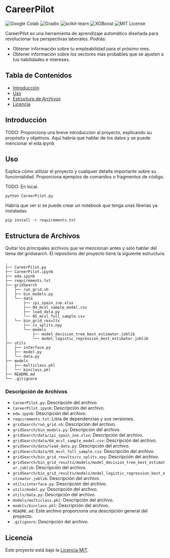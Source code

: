 # **CareerPilot**

![Google Colab](https://img.shields.io/badge/Google%20Colab-%23ffffff.svg?style=flat&logo=google-colab&logoColor=%23000)
![Gradio](https://img.shields.io/badge/Gradio-%23ffffff.svg?style=flat&logo=gradio&logoColor=%23000)
![scikit-learn](https://img.shields.io/badge/scikit--learn-%23ffffff.svg?style=flat&logo=scikit-learn&logoColor=%23000)
![XGBoost](https://img.shields.io/badge/XGBoost-%23ffffff.svg?style=flat&logo=xgboost&logoColor=%23000)
![MIT License](https://img.shields.io/badge/license-MIT-%23000.svg?style=flat)


CareerPilot es una herramienta de aprendizaje automático diseñada para revolucionar tus perspectivas laborales. Podrás:
-  Obtener información sobre tu empleabilidad para el próximo mes.
-  Obtener información sobre los sectores más probables que se ajusten a tus habilidades e intereses.


## Tabla de Contenidos

- [Introducción](#introducción)
- [Uso](#uso)
- [Estructura de Archivos](#estructura-de-archivos)
- [Licencia](#licencia)

## Introducción

TODO: Proporciona una breve introducción al proyecto, explicando su propósito y objetivos.
Aquí habría que hablar de los datos y se puede mencionar el eda.ipynb

## Uso

Explica cómo utilizar el proyecto y cualquier detalle importante sobre su funcionalidad. Proporciona ejemplos de comandos o fragmentos de código.

TODO: En local.
```shell
python CareerPilot.py
```

Habría que ver si se puede crear un notebook que tenga unas liberías ya instaladas.
```shell
pip install -r requirements.txt
```

## Estructura de Archivos

Quitar los principales archivos que se mencionan antes y solo hablar del tema del  gridsearch.
El repositorio del proyecto tiene la siguiente estructura:

```
.
├── CareerPilot.py
├── CareerPilot.ipynb
├── eda.ipynb
├── requirements.txt
├── gridSearch
│   ├── run_grid.sh
│   ├── bin_models.py
│   └── data
│       ├── ipi_spain_ine.xlsx
│       ├── 04_mcvl_sample_model.csv
│       ├── load_data.py
│       └── 05_mcvl_full_sample.csv
│   └── bin_grid_results
│       ├── cv_splits.npy
│       └── models
│           ├── model_decision_tree_best_estimator.joblib
│           └── model_logistic_regression_best_estimator.joblib
├── utils
│   ├── interface.py
│   ├── model.py
│   └── data.py
├── models
│   ├── multiclass.pkl
│   └── binclass.pkl
├── README.md
└── .gitignore
```

### Descripción de Archivos

- `CareerPilot.py`: Descripción del archivo.
- `CareerPilot.ipynb`: Descripción del archivo.
- `eda.ipynb`: Descripción del archivo.
- `requirements.txt`: Lista de dependencias y sus versiones.
- `gridSearch/run_grid.sh`: Descripción del archivo.
- `gridSearch/bin_models.py`: Descripción del archivo.
- `gridSearch/data/ipi_spain_ine.xlsx`: Descripción del archivo.
- `gridSearch/data/04_mcvl_sample_model.csv`: Descripción del archivo.
- `gridSearch/data/load_data.py`: Descripción del archivo.
- `gridSearch/data/05_mcvl_full_sample.csv`: Descripción del archivo.
- `gridSearch/bin_grid_results/cv_splits.npy`: Descripción del archivo.
- `gridSearch/bin_grid_results/models/model_decision_tree_best_estimator.joblib`: Descripción del archivo.
- `gridSearch/bin_grid_results/models/model_logistic_regression_best_estimator.joblib`: Descripción del archivo.
- `utils/interface.py`: Descripción del archivo.
- `utils/model.py`: Descripción del archivo.
- `utils/data.py`: Descripción del archivo.
- `models/multiclass.pkl`: Descripción del archivo.
- `models/binclass.pkl`: Descripción del archivo.
- `README.md`: Este archivo proporciona una descripción general del proyecto.
- `.gitignore`: Descripción del archivo.

## Licencia

Este proyecto está bajo la [Licencia MIT](LICENSE).